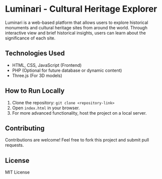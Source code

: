 # Luminari - Cultural Heritage Explorer

Luminari is a web-based platform that allows users to explore historical monuments and cultural heritage sites from around the world. Through interactive view and brief historical insights, users can learn about the significance of each site.

## Technologies Used
- HTML, CSS, JavaScript (Frontend)
- PHP (Optional for future database or dynamic content)
- Three.js (For 3D models)

## How to Run Locally
1. Clone the repository: `git clone <repository-link>`
2. Open `index.html` in your browser.
3. For more advanced functionality, host the project on a local server.

## Contributing
Contributions are welcome! Feel free to fork this project and submit pull requests.

## License
MIT License

